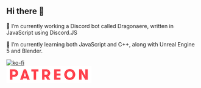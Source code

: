 ## Hi there 👋

🔭 I’m currently working a Discord bot called Dragonaere, written in JavaScript using Discord.JS

🌱 I’m currently learning both JavaScript and C++, along with Unreal Engine 5 and Blender.


[![ko-fi](https://ko-fi.com/img/githubbutton_sm.svg)](https://ko-fi.com/R5R27YCVT)\
[![Patreon](assets/Patreon.png)](https://www.patreon.com/dragonaere)

<!--
**Dragonaere/Dragonaere** is a ✨ _special_ ✨ repository because its `README.md` (this file) appears on your GitHub profile.

Here are some ideas to get you started:

- 🌱 I’m currently learning ...
- 👯 I’m looking to collaborate on ...
- 🤔 I’m looking for help with ...
- 💬 Ask me about ...
- 📫 How to reach me: ...
- 😄 Pronouns: ...
- ⚡ Fun fact: ...
-->
